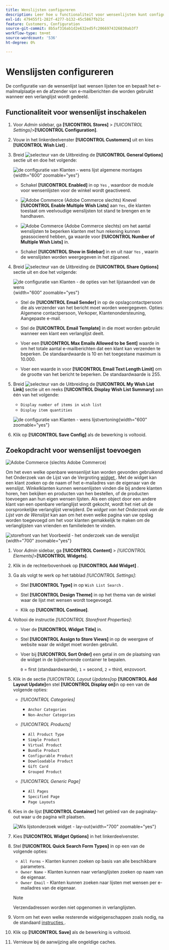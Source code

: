 ```yaml
---
title: Wenslijsten configureren
description: Leer hoe u functionaliteit voor wensenlijsten kunt configureren voor klanten in uw winkel.
exl-id: 479455f1-282f-4277-b132-45c5867fb21c
feature: Customers, Configuration
source-git-commit: 8b5af316ab1d2e632ed5fc2066974326830ab3f7
workflow-type: tm+mt
source-wordcount: '536'
ht-degree: 0%

---
```


# Wenslijsten configureren

De configuratie van de wensenlijst laat wensen lijsten toe en bepaalt het e-mailmalplaatje en de afzender van e-mailberichten die worden gebruikt wanneer een verlanglijst wordt gedeeld.

## Functionaliteit voor wensenlijst inschakelen

1. Voor _Admin_ sidebar, ga **[!UICONTROL Stores]** > _[!UICONTROL Settings]_>**[!UICONTROL Configuration]**.

1. Vouw in het linkerdeelvenster **[!UICONTROL Customers]** uit en kies **[!UICONTROL Wish List]** .

1. Breid ![ selecteur van de Uitbreiding ](../assets/icon-display-expand.png) de **[!UICONTROL General Options]** sectie uit en doe het volgende:

   ![ de configuratie van Klanten - wens lijst algemene montages ](../configuration-reference/customers/assets/wishlist-general-options.png){width="600" zoomable="yes"}

   - Schakel **[!UICONTROL Enabled]** in op `Yes` , waardoor de module voor wensenlijsten voor de winkel wordt geactiveerd.

   - ![ Adobe Commerce ](../assets/adobe-logo.svg) (Adobe Commerce slechts) Knevel **[!UICONTROL Enable Multiple Wish Lists]** aan `Yes`, die klanten toestaat om veelvoudige wenslijsten tot stand te brengen en te handhaven.

   - ![ Adobe Commerce ](../assets/adobe-logo.svg) (Adobe Commerce slechts) om het aantal wenslijsten te beperken klanten met hun rekening kunnen geassocieerd hebben, ga waarde voor **[!UICONTROL Number of Multiple Wish Lists]** in.

   - Schakel **[!UICONTROL Show in Sidebar]** in en uit naar `Yes` , waarin de wenslijsten worden weergegeven in het zijpaneel.

1. Breid ![ selecteur van de Uitbreiding ](../assets/icon-display-expand.png) de **[!UICONTROL Share Options]** sectie uit en doe het volgende:

   ![ de configuratie van Klanten - de opties van het lijstaandeel van de wens ](../configuration-reference/customers/assets/wishlist-share-options.png){width="600" zoomable="yes"}

   - Stel de **[!UICONTROL Email Sender]** in op de opslagcontactpersoon die als verzender van het bericht moet worden weergegeven. Opties: Algemene contactpersoon, Verkoper, Klantenondersteuning, Aangepaste e-mail.

   - Stel de **[!UICONTROL Email Template]** in die moet worden gebruikt wanneer een klant een verlanglijst deelt.

   - Voer een **[!UICONTROL Max Emails Allowed to be Sent]** waarde in om het totale aantal e-mailberichten dat een klant kan verzenden te beperken. De standaardwaarde is 10 en het toegestane maximum is 10.000.

   - Voer een waarde in voor **[!UICONTROL Email Text Length Limit]** om de grootte van het bericht te beperken. De standaardwaarde is 255.

1. Breid ![ selecteur van de Uitbreiding ](../assets/icon-display-expand.png) de **[!UICONTROL My Wish List Link]** sectie uit en reeks **[!UICONTROL Display Wish List Summary]** aan één van het volgende:

   - `Display number of items in wish list`
   - `Display item quantities`

   ![ de configuratie van Klanten - wens lijstvertoning ](../configuration-reference/customers/assets/wishlist-my-wishlist-link.png){width="600" zoomable="yes"}

1. Klik op **[!UICONTROL Save Config]** als de bewerking is voltooid.

## Zoekopdracht voor wensenlijst toevoegen

![ Adobe Commerce ](../assets/adobe-logo.svg) (slechts Adobe Commerce)

Om het even welke openbare wensenlijst kan worden gevonden gebruikend het Onderzoek van de Lijst van de Vergroting [ widget ](../content-design/widgets.md). Met de widget kan een klant zoeken op de naam of het e-mailadres van de eigenaar van de wenslijst. Winkelklanten kunnen wensenlijsten vinden die bij andere klanten horen, hen bekijken en producten van hen bestellen, of de producten toevoegen aan hun eigen wensen lijsten. Als een object door een andere klant van een openbare verlanglijst wordt gekocht, wordt het niet uit de oorspronkelijke verlanglijst verwijderd. De _widget van het Onderzoek van de Lijst van de Wenslijst_ kan aan om het even welke pagina van uw opslag worden toegevoegd om het voor klanten gemakkelijk te maken om de verlanglijsten van vrienden en familieleden te vinden.

![ storefront van het Voorbeeld - het onderzoek van de wenslijst ](./assets/storefront-wishlist-search.png){width="700" zoomable="yes"}

1. Voor _Admin_ sidebar, ga **[!UICONTROL Content]** > _[!UICONTROL Elements]_>**[!UICONTROL Widgets]**.

1. Klik in de rechterbovenhoek op **[!UICONTROL Add Widget]** .

1. Ga als volgt te werk op het tabblad _[!UICONTROL Settings]_:

   - Stel **[!UICONTROL Type]** in op `Wish List Search` .

   - Stel **[!UICONTROL Design Theme]** in op het thema van de winkel waar de lijst met wensen wordt toegevoegd.

   - Klik op **[!UICONTROL Continue]**.

1. Voltooi de instructie _[!UICONTROL Storefront Properties]_:

   - Voer de **[!UICONTROL Widget Title]** in.

   - Stel **[!UICONTROL Assign to Store Views]** in op de weergave of website waar de widget moet worden gebruikt.

   - Voer bij **[!UICONTROL Sort Order]** een getal in om de plaatsing van de widget in de bijbehorende container te bepalen.

     `0` = first (standaardwaarde), `1` = second, `2` = third, enzovoort.

1. Klik in de sectie _[!UICONTROL Layout Updates]_&#x200B;op **[!UICONTROL Add Layout Update]**&#x200B;en stel **[!UICONTROL Display on]**&#x200B;in op een van de volgende opties:

   - _[!UICONTROL Categories]_

      - `Anchor Categories`
      - `Non-Anchor Categories`

   - _[!UICONTROL Products]_

      - `All Product Type`
      - `Simple Product`
      - `Virtual Product`
      - `Bundle Product`
      - `Configurable Product`
      - `Downloadable Product`
      - `Gift Card`
      - `Grouped Product`

   - _[!UICONTROL Generic Page]_

      - `All Pages`
      - `Specified Page`
      - `Page Layouts`

1. Kies in de lijst **[!UICONTROL Container]** het gebied van de paginalay-out waar u de pagina wilt plaatsen.

   ![ Wis lijstonderzoek widget - lay-out ](./assets/widget-wishlist-search-storefront.png){width="700" zoomable="yes"}

1. Kies **[!UICONTROL Widget Options]** in het linkerdeelvenster.

1. Stel **[!UICONTROL Quick Search Form Types]** in op een van de volgende opties:

   - `All Forms` - Klanten kunnen zoeken op basis van alle beschikbare parameters.
   - `Owner Name` - Klanten kunnen naar verlanglijsten zoeken op naam van de eigenaar.
   - `Owner Email` - Klanten kunnen zoeken naar lijsten met wensen per e-mailadres van de eigenaar.

   >[!NOTE]
   >
   >Verzendadressen worden niet opgenomen in verlanglijsten.

1. Vorm om het even welke resterende widgeigenschappen zoals nodig, na de standaard [ instructies ](../content-design/widget-create.md).

1. Klik op **[!UICONTROL Save]** als de bewerking is voltooid.

1. Vernieuw bij de aanwijzing alle ongeldige caches.
